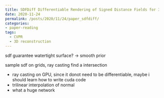 ```yaml
---
title: SDFDiff Differentiable Rendering of Signed Distance Fields for 3D Shape Optimization
date: 2020-11-24
permalink: /posts/2020/11/24/paper_sdfdiff/
categories:
- paper-reading
tags:
  - CVPR
  - 3D reconstruction
---
```


sdf guarantee watertight surface? -> smooth prior

sample sdf on grids, ray casting find a intersection
- ray casting on GPU, since it donot need to be differentiable, maybe i should learn how to write cuda code
- trilinear interpolation of normal
- what a huge network

